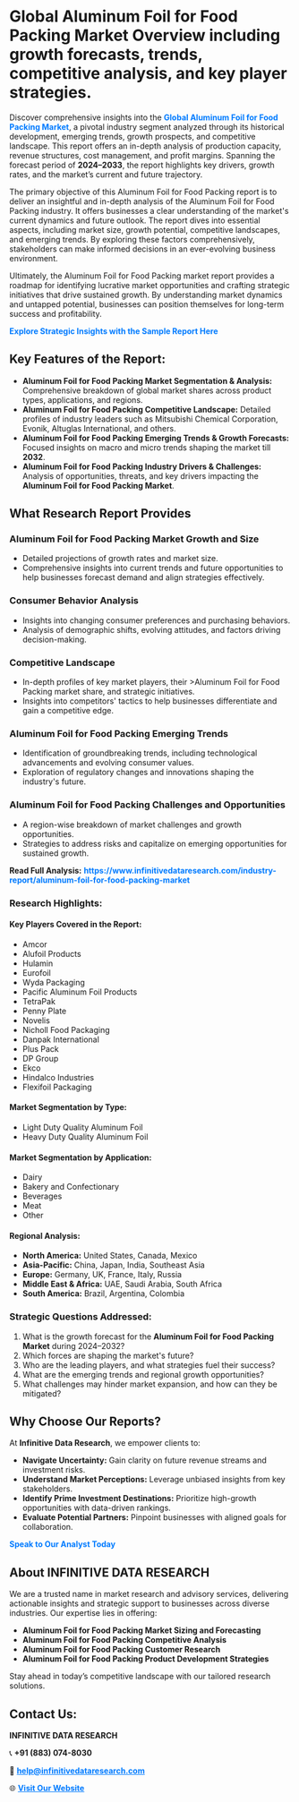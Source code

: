 <h1>Global Aluminum Foil for Food Packing Market Overview including growth forecasts, trends, competitive analysis, and key player strategies.</h1>
<p>
Discover comprehensive insights into the 
<a href="https://www.infinitivedataresearch.com/industry-report/aluminum-foil-for-food-packing-market" rel="dofollow" style="color: #007BFF; text-decoration: none;"><strong>Global Aluminum Foil for Food Packing Market</strong></a>, a pivotal industry segment analyzed through its historical development, emerging trends, growth prospects, and competitive landscape. This report offers an in-depth analysis of production capacity, revenue structures, cost management, and profit margins. Spanning the forecast period of <strong>2024–2033</strong>, the report highlights key drivers, growth rates, and the market’s current and future trajectory.
</p>
<p>
The primary objective of this Aluminum Foil for Food Packing report is to deliver an insightful and in-depth analysis of the Aluminum Foil for Food Packing industry. It offers businesses a clear understanding of the market's current dynamics and future outlook. The report dives into essential aspects, including market size, growth potential, competitive landscapes, and emerging trends. By exploring these factors comprehensively, stakeholders can make informed decisions in an ever-evolving business environment.
</p>
<p>
Ultimately, the Aluminum Foil for Food Packing market report provides a roadmap for identifying lucrative market opportunities and crafting strategic initiatives that drive sustained growth. By understanding market dynamics and untapped potential, businesses can position themselves for long-term success and profitability.
</p>
<p>
<a href="https://www.infinitivedataresearch.com/request-sample/reportId=106037" style="color: #007BFF; text-decoration: none;"><strong>Explore Strategic Insights with the Sample Report Here</strong></a>
</p>

<h2>Key Features of the Report:</h2>
<ul>
<li><strong>Aluminum Foil for Food Packing Market Segmentation & Analysis:</strong> Comprehensive breakdown of global market shares across product types, applications, and regions.</li>
<li><strong>Aluminum Foil for Food Packing Competitive Landscape:</strong> Detailed profiles of industry leaders such as Mitsubishi Chemical Corporation, Evonik, Altuglas International, and others.</li>
<li><strong>Aluminum Foil for Food Packing Emerging Trends & Growth Forecasts:</strong> Focused insights on macro and micro trends shaping the market till <strong>2032</strong>.</li>
<li><strong>Aluminum Foil for Food Packing Industry Drivers & Challenges:</strong> Analysis of opportunities, threats, and key drivers impacting the <strong>Aluminum Foil for Food Packing Market</strong>.</li>
</ul>

<h2>What Research Report Provides</h2>
<h3>Aluminum Foil for Food Packing Market Growth and Size</h3>
<ul>
<li>Detailed projections of growth rates and market size.</li>
<li>Comprehensive insights into current trends and future opportunities to help businesses forecast demand and align strategies effectively.</li>
</ul>

<h3>Consumer Behavior Analysis</h3>
<ul>
<li>Insights into changing consumer preferences and purchasing behaviors.</li>
<li>Analysis of demographic shifts, evolving attitudes, and factors driving decision-making.</li>
</ul>

<h3>Competitive Landscape</h3>
<ul>
<li>In-depth profiles of key market players, their >Aluminum Foil for Food Packing market share, and strategic initiatives.</li>
<li>Insights into competitors' tactics to help businesses differentiate and gain a competitive edge.</li>
</ul>

<h3>Aluminum Foil for Food Packing Emerging Trends</h3>
<ul>
<li>Identification of groundbreaking trends, including technological advancements and evolving consumer values.</li>
<li>Exploration of regulatory changes and innovations shaping the industry's future.</li>
</ul>

<h3>Aluminum Foil for Food Packing Challenges and Opportunities</h3>
<ul>
<li>A region-wise breakdown of market challenges and growth opportunities.</li>
<li>Strategies to address risks and capitalize on emerging opportunities for sustained growth.</li>
</ul>
<p><strong>Read Full Analysis:</strong> <a href="https://www.infinitivedataresearch.com/industry-report/aluminum-foil-for-food-packing-market" rel="dofollow" style="color: #007BFF; text-decoration: none;"><strong>https://www.infinitivedataresearch.com/industry-report/aluminum-foil-for-food-packing-market</strong></a></p>
<h3>Research Highlights:</h3>
<h4>Key Players Covered in the Report:</h4>
<ul><li>Amcor</li><li>Alufoil Products</li><li>Hulamin</li><li>Eurofoil</li><li>Wyda Packaging</li><li>Pacific Aluminum Foil Products</li><li>TetraPak</li><li>Penny Plate</li><li>Novelis</li><li>Nicholl Food Packaging</li><li>Danpak International</li><li>Plus Pack</li><li>DP Group</li><li>Ekco</li><li>Hindalco Industries</li><li>Flexifoil Packaging</li></ul>
<h4>Market Segmentation by Type:</h4>
<ul><li>Light Duty Quality Aluminum Foil</li><li>Heavy Duty Quality Aluminum Foil</li></ul>
<h4>Market Segmentation by Application:</h4>
<ul><li>Dairy</li><li>Bakery and Confectionary</li><li>Beverages</li><li>Meat</li><li>Other</li></ul>

<h4>Regional Analysis:</h4>
<ul>
<li><strong>North America:</strong> United States, Canada, Mexico</li>
<li><strong>Asia-Pacific:</strong> China, Japan, India, Southeast Asia</li>
<li><strong>Europe:</strong> Germany, UK, France, Italy, Russia</li>
<li><strong>Middle East & Africa:</strong> UAE, Saudi Arabia, South Africa</li>
<li><strong>South America:</strong> Brazil, Argentina, Colombia</li>
</ul>

<h3>Strategic Questions Addressed:</h3>
<ol>
<li>What is the growth forecast for the <strong>Aluminum Foil for Food Packing Market</strong> during 2024–2032?</li>
<li>Which forces are shaping the market's future?</li>
<li>Who are the leading players, and what strategies fuel their success?</li>
<li>What are the emerging trends and regional growth opportunities?</li>
<li>What challenges may hinder market expansion, and how can they be mitigated?</li>
</ol>

<h2>Why Choose Our Reports?</h2>
<p>At <strong>Infinitive Data Research</strong>, we empower clients to:</p>
<ul>
<li><strong>Navigate Uncertainty:</strong> Gain clarity on future revenue streams and investment risks.</li>
<li><strong>Understand Market Perceptions:</strong> Leverage unbiased insights from key stakeholders.</li>
<li><strong>Identify Prime Investment Destinations:</strong> Prioritize high-growth opportunities with data-driven rankings.</li>
<li><strong>Evaluate Potential Partners:</strong> Pinpoint businesses with aligned goals for collaboration.</li>
</ul>
<p><a href="https://www.infinitivedataresearch.com/industry-report/aluminum-foil-for-food-packing-market" rel="dofollow" style="color: #007BFF; text-decoration: none;"><strong>Speak to Our Analyst Today</strong></a></p>

<h2>About INFINITIVE DATA RESEARCH</h2>
<p>We are a trusted name in market research and advisory services, delivering actionable insights and strategic support to businesses across diverse industries. Our expertise lies in offering:</p>
<ul>
<li><strong>Aluminum Foil for Food Packing Market Sizing and Forecasting</strong></li>
<li><strong>Aluminum Foil for Food Packing Competitive Analysis</strong></li>
<li><strong>Aluminum Foil for Food Packing Customer Research</strong></li>
<li><strong>Aluminum Foil for Food Packing Product Development Strategies</strong></li>
</ul>
<p>Stay ahead in today’s competitive landscape with our tailored research solutions.</p>

<h2>Contact Us:</h2>
<p><strong>INFINITIVE DATA RESEARCH</strong></p>
<p>📞 <strong>+91 (883) 074-8030</strong></p>
<p>📧 <strong><a href="mailto:help@infinitivedataresearch.com" style="color: #007BFF;">help@infinitivedataresearch.com</a></strong></p>
<p>🌐 <strong><a href="https://www.infinitivedataresearch.com" rel="dofollow" style="color: #007BFF;">Visit Our Website</a></strong></p>